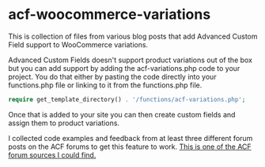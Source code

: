 # acf-woocommerce-variations
This is collection of files from various blog posts that add Advanced Custom Field support to WooCommerce variations.

Advanced Custom Fields doesn't support product variations out of the box but you can add support by adding the acf-variations.php code to your project. You do that either by pasting the code directly into your functions.php file or linking to it from the functions.php file.
```php
require get_template_directory() . '/functions/acf-variations.php';
```
Once that is added to your site you can then create custom fields and assign them to product variations.

I collected code examples and feedback from at least three different forum posts on the ACF forums to get this feature to work. 
[This is one of the ACF forum sources I could find.](https://support.advancedcustomfields.com/forums/topic/custom-fields-on-woocommerce-product-variations/)
